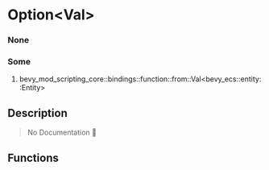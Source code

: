 # Option<Val<Entity>>

### None

### Some

1. bevy\_mod\_scripting\_core::bindings::function::from::Val<bevy\_ecs::entity::Entity>

## Description

> No Documentation 🚧

## Functions

